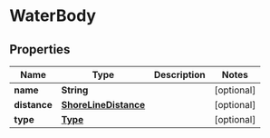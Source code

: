 

# WaterBody


## Properties

Name | Type | Description | Notes
------------ | ------------- | ------------- | -------------
**name** | **String** |  |  [optional]
**distance** | [**ShoreLineDistance**](ShoreLineDistance.md) |  |  [optional]
**type** | [**Type**](Type.md) |  |  [optional]



